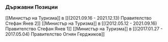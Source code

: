 ### Държавни Позиции
[[Министър на Туризма]] в [[(2021.09.16 - 2021.12.13) Правителство Стефан Янев 2]]
[[Министър на Туризма]] в [[(2012.05.12 - 2021.09.16) Правителство Стефан Янев 1]]
[[Министър на Туризма]] в [[(2017.01.27 - 2017.05.04) Правителство Огнян Герджиков]]